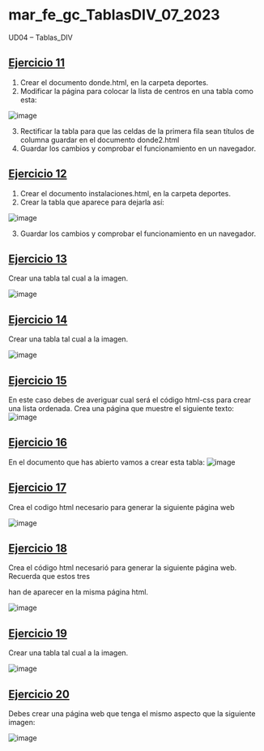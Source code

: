 # mar_fe_gc_TablasDIV_07_2023
UD04 – Tablas_DIV

## [Ejercicio 11](https://gcmrybakin.github.io/mar_fe_gc_TablasDIV_07_2023/Pages/Ejercicio_11/deportes/donde2.html)
1. Crear el documento donde.html, en la carpeta deportes.
2. Modificar la página para colocar la lista de centros en una tabla como esta:

![image](https://github.com/GCMrybakin/mar_fe_gc_TablasDIV_07_2023/assets/135844963/f6cdea77-8ca3-4bdd-a247-6df75bd70c66)

3. Rectificar la tabla para que las celdas de la primera fila sean títulos de columna guardar en el documento donde2.html
4. Guardar los cambios y comprobar el funcionamiento en un navegador.

## [Ejercicio 12](https://gcmrybakin.github.io/mar_fe_gc_TablasDIV_07_2023/Pages/Ejercicio_11/deportes/instalaciones.html)
1. Crear el documento instalaciones.html, en la carpeta deportes.
2. Crear la tabla que aparece para dejarla así:

![image](https://github.com/GCMrybakin/mar_fe_gc_TablasDIV_07_2023/assets/135844963/4033a7b7-0709-4de8-aea3-e95148ec4c46)

3. Guardar los cambios y comprobar el funcionamiento en un navegador.

## [Ejercicio 13](https://gcmrybakin.github.io/mar_fe_gc_TablasDIV_07_2023/Pages/Ejercicio_13/Ejercicio_13.html)
Crear una tabla tal cual a la imagen.

![image](https://github.com/GCMrybakin/mar_fe_gc_TablasDIV_07_2023/assets/135844963/eba5293d-3175-4876-b633-46922f3b5017)


## [Ejercicio 14](https://gcmrybakin.github.io/mar_fe_gc_TablasDIV_07_2023/Pages/Ejercicio_14/Ejercicio_14.html)
Crear una tabla tal cual a la imagen.

![image](https://github.com/GCMrybakin/mar_fe_gc_TablasDIV_07_2023/assets/135844963/c2124744-a30c-4375-8bb6-a943c55ff6b1)

## [Ejercicio 15](https://gcmrybakin.github.io/mar_fe_gc_TablasDIV_07_2023/Pages/Ejercicio_15/Ejercicio_15.html)
En este caso debes de averiguar cual será el código html-css para crear una lista ordenada. 
Crea una página que muestre el siguiente texto:
![image](https://github.com/GCMrybakin/mar_fe_gc_TablasDIV_07_2023/assets/135844963/3c69cac1-dabd-4ccc-9cc1-82a50d6f6f8f)

## [Ejercicio 16](https://gcmrybakin.github.io/mar_fe_gc_TablasDIV_07_2023/Pages/Ejercicio_16/Ejercicio_16.html)
En el documento que has abierto vamos a crear esta tabla:
![image](https://github.com/GCMrybakin/mar_fe_gc_TablasDIV_07_2023/assets/135844963/aa524cde-8d11-498c-9bd1-32f943b80e08)

## [Ejercicio 17](https://gcmrybakin.github.io/mar_fe_gc_TablasDIV_07_2023/Pages/Ejercicio_17/Ejercicio_17.html)
Crea el codigo html necesario para generar la siguiente página web

![image](https://github.com/GCMrybakin/mar_fe_gc_TablasDIV_07_2023/assets/135844963/1fc65853-31b7-4123-b363-893ae2e201f3)

## [Ejercicio 18](https://gcmrybakin.github.io/mar_fe_gc_TablasDIV_07_2023/Pages/Ejercicio_18/Ejercicio_18.html)
Crea el código html necesarió para generar la siguiente página web. Recuerda que estos tres <div> han de aparecer en la misma página html.
  
![image](https://github.com/GCMrybakin/mar_fe_gc_TablasDIV_07_2023/assets/135844963/2c921375-a190-4c82-afb1-c15a89117811)

## [Ejercicio 19](https://gcmrybakin.github.io/mar_fe_gc_TablasDIV_07_2023/Pages/Ejercicio_19/Ejercicio_19.html)
Crear una tabla tal cual a la imagen.
  
![image](https://github.com/GCMrybakin/mar_fe_gc_TablasDIV_07_2023/assets/135844963/ec12ebe3-d5b5-4c8b-995e-dc2a6f9cd34b)

## [Ejercicio 20](https://gcmrybakin.github.io/mar_fe_gc_TablasDIV_07_2023/Pages/Ejercicio_20/Ejercicio_20.html)
Debes crear una página web que tenga el mismo aspecto que la siguiente imagen:
  
![image](https://github.com/GCMrybakin/mar_fe_gc_TablasDIV_07_2023/assets/135844963/1c3befec-f4ca-4956-b561-2e6e9c137ab7)

